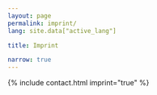 ```yaml
---
layout: page
permalink: imprint/ 
lang: site.data["active_lang"]

title: Imprint

narrow: true
---
```


{% include contact.html imprint="true" %}
